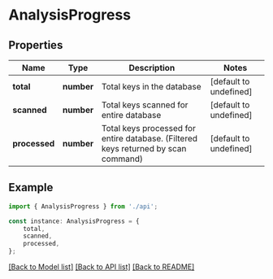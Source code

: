 # AnalysisProgress


## Properties

Name | Type | Description | Notes
------------ | ------------- | ------------- | -------------
**total** | **number** | Total keys in the database | [default to undefined]
**scanned** | **number** | Total keys scanned for entire database | [default to undefined]
**processed** | **number** | Total keys processed for entire database. (Filtered keys returned by scan command) | [default to undefined]

## Example

```typescript
import { AnalysisProgress } from './api';

const instance: AnalysisProgress = {
    total,
    scanned,
    processed,
};
```

[[Back to Model list]](../README.md#documentation-for-models) [[Back to API list]](../README.md#documentation-for-api-endpoints) [[Back to README]](../README.md)
